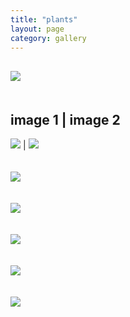 ```yaml
---
title: "plants"
layout: page
category: gallery
---
```



![](/figures/Image-1.jpg)
\
\
\
image 1 | image 2
-----------------
![](/figures/Image-2.jpg) | ![](/figures/Image-3.jpg)
\
\
\
![](/figures/Image-4.jpg)
\
\
\
![](/figures/Image-5.jpg)
\
\
\
![](/figures/Image-6.jpg)
\
\
\
![](/figures/Image-7.jpg)
\
\
\
![](/figures/Image-8.jpg)
